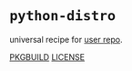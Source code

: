 # `python-distro`

universal recipe for [user repo](../themartiancompany/ur).

[PKGBUILD](PKGBUILD)
[LICENSE](COPYING)
